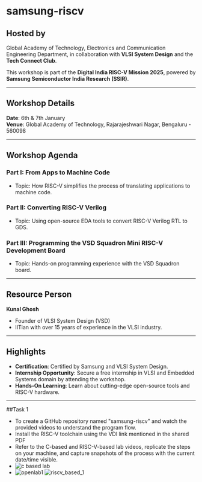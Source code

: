 # samsung-riscv
## Hosted by
Global Academy of Technology, Electronics and Communication Engineering Department, in collaboration with **VLSI System Design** and the **Tech Connect Club**.

This workshop is part of the **Digital India RISC-V Mission 2025**, powered by **Samsung Semiconductor India Research (SSIR)**.

---

## Workshop Details
**Date**: 6th & 7th January  
**Venue**: Global Academy of Technology, Rajarajeshwari Nagar, Bengaluru - 560098

---

## Workshop Agenda

### **Part I: From Apps to Machine Code**
- Topic: How RISC-V simplifies the process of translating applications to machine code.

### **Part II: Converting RISC-V Verilog**
- Topic: Using open-source EDA tools to convert RISC-V Verilog RTL to GDS.

### **Part III: Programming the VSD Squadron Mini RISC-V Development Board**
- Topic: Hands-on programming experience with the VSD Squadron board.

---

## Resource Person
**Kunal Ghosh**
- Founder of VLSI System Design (VSD)
- IITian with over 15 years of experience in the VLSI industry.

---

## Highlights
- **Certification**: Certified by Samsung and VLSI System Design.
- **Internship Opportunity**: Secure a free internship in VLSI and Embedded Systems domain by attending the workshop.
- **Hands-On Learning**: Learn about cutting-edge open-source tools and RISC-V hardware.

---
##Task 1
- To create a GitHub repository named "samsung-riscv" and watch the provided videos to understand the program flow.
-  Install the RISC-V toolchain using the VDI link mentioned in the shared PDF 
- Refer to the C-based and RISC-V-based lab videos, replicate the steps on your machine, and capture snapshots of the process with the current date/time visible.
- ![c based lab](https://github.com/user-attachments/assets/05ff9317-f20d-498c-b46d-a5d2cb5bc973)
- ![openlab1](https://github.com/user-attachments/assets/29ba5d27-fb3a-4a82-a04d-8598aec75501)
![riscv_based_1](https://github.com/user-attachments/assets/e8f536b0-9f15-4fba-adb5-e01c45f07332)


